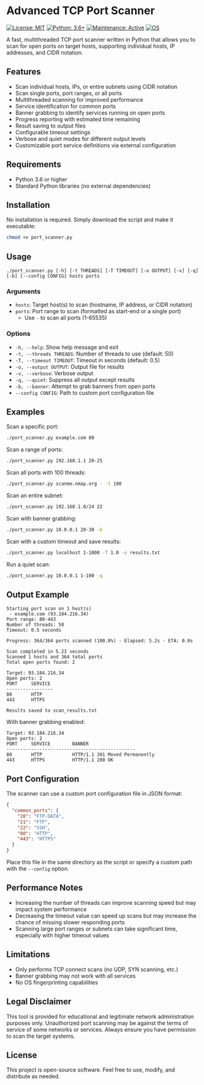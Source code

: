 # Advanced TCP Port Scanner
[![License: MIT](https://img.shields.io/badge/License-MIT-cyan.svg)](https://opensource.org/licenses/MIT)
[![Python: 3.6+](https://img.shields.io/badge/Python-3.6+-blueviolet.svg)](https://www.python.org/downloads/)
[![Maintenance: Active](https://img.shields.io/badge/Maintenance-Active-success.svg)](https://github.com/cihaneray/Python-PortScanner)
[![OS](https://img.shields.io/badge/OS-Linux-orange.svg)]()

A fast, multithreaded TCP port scanner written in Python that allows you to scan for open ports on target hosts, supporting individual hosts, IP addresses, and CIDR notation.

## Features

- Scan individual hosts, IPs, or entire subnets using CIDR notation
- Scan single ports, port ranges, or all ports
- Multithreaded scanning for improved performance
- Service identification for common ports
- Banner grabbing to identify services running on open ports
- Progress reporting with estimated time remaining
- Result saving to output files
- Configurable timeout settings
- Verbose and quiet modes for different output levels
- Customizable port service definitions via external configuration

## Requirements

- Python 3.6 or higher
- Standard Python libraries (no external dependencies)

## Installation

No installation is required. Simply download the script and make it executable:

```bash
chmod +x port_scanner.py
```

## Usage

```
./port_scanner.py [-h] [-t THREADS] [-T TIMEOUT] [-o OUTPUT] [-v] [-q] [-b] [--config CONFIG] hosts ports
```

### Arguments

- `hosts`: Target host(s) to scan (hostname, IP address, or CIDR notation)
- `ports`: Port range to scan (formatted as start-end or a single port)
  - Use `-` to scan all ports (1-65535)

### Options

- `-h, --help`: Show help message and exit
- `-t, --threads THREADS`: Number of threads to use (default: 50)
- `-T, --timeout TIMEOUT`: Timeout in seconds (default: 0.5)
- `-o, --output OUTPUT`: Output file for results
- `-v, --verbose`: Verbose output
- `-q, --quiet`: Suppress all output except results
- `-b, --banner`: Attempt to grab banners from open ports
- `--config CONFIG`: Path to custom port configuration file

## Examples

Scan a specific port:
```bash
./port_scanner.py example.com 80
```

Scan a range of ports:
```bash
./port_scanner.py 192.168.1.1 20-25
```

Scan all ports with 100 threads:
```bash
./port_scanner.py scanme.nmap.org - -t 100
```

Scan an entire subnet:
```bash
./port_scanner.py 192.168.1.0/24 22
```

Scan with banner grabbing:
```bash
./port_scanner.py 10.0.0.1 20-30 -b
```

Scan with a custom timeout and save results:
```bash
./port_scanner.py localhost 1-1000 -T 1.0 -o results.txt
```

Run a quiet scan:
```bash
./port_scanner.py 10.0.0.1 1-100 -q
```

## Output Example

```
Starting port scan on 1 host(s)
 - example.com (93.184.216.34)
Port range: 80-443
Number of threads: 50
Timeout: 0.5 seconds

Progress: 364/364 ports scanned (100.0%) - Elapsed: 5.2s - ETA: 0.0s

Scan completed in 5.23 seconds
Scanned 1 hosts and 364 total ports
Total open ports found: 2

Target: 93.184.216.34
Open ports: 2
PORT     SERVICE
-----------------
80       HTTP
443      HTTPS

Results saved to scan_results.txt
```

With banner grabbing enabled:
```
Target: 93.184.216.34
Open ports: 2
PORT     SERVICE        BANNER
-----------------------------------------------
80       HTTP           HTTP/1.1 301 Moved Permanently
443      HTTPS          HTTP/1.1 200 OK
```

## Port Configuration

The scanner can use a custom port configuration file in JSON format:

```json
{
  "common_ports": {
    "20": "FTP-DATA",
    "21": "FTP",
    "22": "SSH",
    "80": "HTTP",
    "443": "HTTPS"
  }
}
```

Place this file in the same directory as the script or specify a custom path with the `--config` option.

## Performance Notes

- Increasing the number of threads can improve scanning speed but may impact system performance
- Decreasing the timeout value can speed up scans but may increase the chance of missing slower responding ports
- Scanning large port ranges or subnets can take significant time, especially with higher timeout values

## Limitations

- Only performs TCP connect scans (no UDP, SYN scanning, etc.)
- Banner grabbing may not work with all services
- No OS fingerprinting capabilities

## Legal Disclaimer

This tool is provided for educational and legitimate network administration purposes only. Unauthorized port scanning may be against the terms of service of some networks or services. Always ensure you have permission to scan the target systems.

## License

This project is open-source software. Feel free to use, modify, and distribute as needed.
